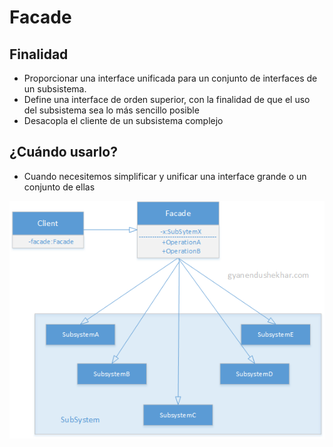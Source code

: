 # Facade

## Finalidad

* Proporcionar una interface unificada para un conjunto de interfaces de un subsistema.
* Define una interface de orden superior, con la finalidad de que el uso del subsistema sea lo más sencillo posible
* Desacopla el cliente de un subsistema complejo

## ¿Cuándo usarlo?

* Cuando necesitemos simplificar y unificar una interface grande o un conjunto de ellas

![Facade pattern](/src/patterns/assets/facade.png)


